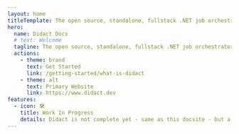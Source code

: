 ```yaml
---
layout: home
titleTemplate: The open source, standalone, fullstack .NET job orchestrator that we've been missing.
hero:
  name: Didact Docs
  # text: Welcome
  tagline: The open source, standalone, fullstack .NET job orchestrator that we've been missing.
  actions:
    - theme: brand
      text: Get Started
      link: /getting-started/what-is-didact
    - theme: alt
      text: Primary Website
      link: https://www.didact.dev
features:
  - icon: 🛠️
    title: Work In Progress
    details: Didact is not complete yet - same as this docsite - but a working version will be ready soon! If you'd like to be notified of when Didact is ready, feel free to drop your email on the main site. We are getting close! 
---
```

